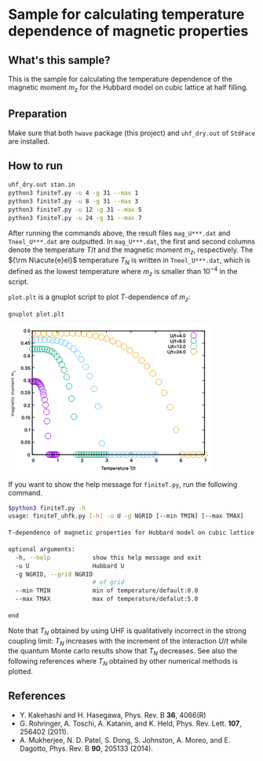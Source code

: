 # Sample for calculating temperature dependence of magnetic properties

## What's this sample?

This is the sample for calculating the temperature dependence of the magnetic moment $m_z$ for the Hubbard model on cubic lattice at half filling.

## Preparation

Make sure that both `hwave` package (this project) and `uhf_dry.out` of `StdFace` are installed.

## How to run

```bash
uhf_dry.out stan.in
python3 finiteT.py -u 4 -g 31 --max 1
python3 finiteT.py -u 8 -g 31 --max 3
python3 finiteT.py -u 12 -g 31 --max 5
python3 finiteT.py -u 24 -g 31 --max 7
```

After running the commands above, the result files `mag_U***.dat` and `Tneel_U***.dat` are outputted.
In `mag_U***.dat`, the first and second columns denote the temperature $T/t$ and the magnetic moment $m_z$, respectively.
The ${\rm N\acute{e}el}$ temperature $T_N$ is written in `Tneel_U***.dat`, which is defined as the lowest temperature where $m_z$ is smaller than $10^{-4}$ in the script.

`plot.plt` is a gnuplot script to plot $T$-dependence of $m_z$:

```bash
gnuplot plot.plt
```

![temperature dependence of magnetic momonet mz](./mz_HubbardCubic_L12.png)


If you want to show the help message for `finiteT.py`, run the following command. 
```bash
$python3 finiteT.py -h
usage: finiteT_uhfk.py [-h] -u U -g NGRID [--min TMIN] [--max TMAX]

T-dependence of magnetic properties for Hubbard model on cubic lattice by using UHFk

optional arguments:
  -h, --help            show this help message and exit
  -u U                  Hubbard U
  -g NGRID, --grid NGRID
                        # of grid
  --min TMIN            min of temperature/default:0.0
  --max TMAX            max of temperature/defalut:5.0

end
```

Note that $T_N$ obtained by using UHF is qualitatively incorrect in the strong coupling limit: 
$T_N$ increases with the increment of the interaction $U/t$ while the quantum Monte carlo results show that $T_N$ decreases.
See also the following references where $T_N$ obtained by other numerical methods is plotted.

## References
- Y. Kakehashi and H. Hasegawa, Phys. Rev. B **36**, 4066(R)
- G. Rohringer, A. Toschi, A. Katanin, and K. Held, Phys. Rev. Lett. **107**, 256402 (2011).
- A. Mukherjee, N. D. Patel, S. Dong, S. Johnston, A. Moreo, and E. Dagotto, Phys. Rev. B **90**, 205133 (2014).